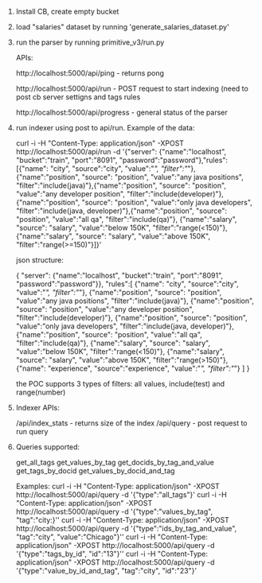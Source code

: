 
1) Install CB, create empty bucket

2) load "salaries" dataset by running 'generate_salaries_dataset.py'

3) run the parser by running  primitive_v3/run.py
   
   APIs:
   
    http://localhost:5000/api/ping  - returns pong
    
    http://localhost:5000/api/run - POST request to start indexing (need to post cb server settigns and tags rules
    
    http://localhost:5000/api/progress - general status of the parser

4) run indexer using post to api/run. Example of the data:

    curl -i -H "Content-Type: application/json" -XPOST  http://localhost:5000/api/run -d '{"server": {"name":"localhost", "bucket":"train", "port":"8091", "password":"password"},"rules":[{"name": "city", "source":"city", "value":"*", "filter":"*"},{"name":"position", "source": "position", "value":"any java positions", "filter":"include(java)"},{"name":"position", "source": "position", "value":"any developer position", "filter":"include(developer)"},{"name":"position", "source": "position", "value":"only java developers", "filter":"include(java, developer)"},{"name":"position", "source": "position", "value":"all qa", "filter":"include(qa)"}, {"name":"salary", "source": "salary", "value":"below 150K", "filter":"range(<150)"},{"name":"salary", "source": "salary", "value":"above 150K", "filter":"range(>=150)"}]}'

    json structure:

    {
        "server": {"name":"localhost", "bucket":"train", "port":"8091", "password":"password"}},
        "rules":[
            {"name": "city", "source":"city", "value":"*", "filter":"*"},
            {"name":"position", "source": "position", "value":"any java positions", "filter":"include(java)"},
            {"name":"position", "source": "position", "value":"any developer position", "filter":"include(developer)"},
            {"name":"position", "source": "position", "value":"only java developers", "filter":"include(java, developer)"},
            {"name":"position", "source": "position", "value":"all qa", "filter":"include(qa)"},
            {"name":"salary", "source": "salary", "value":"below 150K", "filter":"range(<150)"},
            {"name":"salary", "source": "salary", "value":"above 150K", "filter":"range(>150)"},
            {"name": "experience", "source":"experience", "value":"*", "filter":"*"}
         ]
    }

    the POC supports 3 types of filters: all values, include(test) and range(number)

5) Indexer APIs:

      /api/index_stats - returns size of the index
      /api/query - post request to run query

6) Queries supported:

    get_all_tags
    get_values_by_tag
    get_docids_by_tag_and_value
    get_tags_by_docid
    get_values_by_docid_and_tag

    Examples:
        curl -i -H "Content-Type: application/json" -XPOST  http://localhost:5000/api/query -d '{"type":"all_tags"}'
        curl -i -H "Content-Type: application/json" -XPOST  http://localhost:5000/api/query -d '{"type":"values_by_tag", "tag":"city:}''
        curl -i -H "Content-Type: application/json" -XPOST  http://localhost:5000/api/query -d '{"type":"ids_by_tag_and_value", "tag":"city", "value":"Chicago"}''
        curl -i -H "Content-Type: application/json" -XPOST  http://localhost:5000/api/query -d '{"type":"tags_by_id", "id":"13"}''
        curl -i -H "Content-Type: application/json" -XPOST  http://localhost:5000/api/query -d '{"type":"value_by_id_and_tag", "tag":"city", "id":"23"}'

